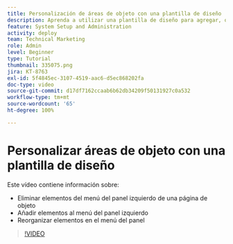 ```yaml
---
title: Personalización de áreas de objeto con una plantilla de diseño
description: Aprenda a utilizar una plantilla de diseño para agregar, quitar y reorganizar elementos en el menú del panel izquierdo en  [!DNL  Workfront].
feature: System Setup and Administration
activity: deploy
team: Technical Marketing
role: Admin
level: Beginner
type: Tutorial
thumbnail: 335075.png
jira: KT-8763
exl-id: 5f4845ec-3107-4519-aac6-d5ec868202fa
doc-type: video
source-git-commit: d17df7162ccaab6b62db34209f50131927c0a532
workflow-type: tm+mt
source-wordcount: '65'
ht-degree: 100%

---
```


# Personalizar áreas de objeto con una plantilla de diseño

Este vídeo contiene información sobre:

* Eliminar elementos del menú del panel izquierdo de una página de objeto
* Añadir elementos al menú del panel izquierdo
* Reorganizar elementos en el menú del panel

>[!VIDEO](https://video.tv.adobe.com/v/3432894/?quality=12&learn=on&enablevpops&captions=spa)
